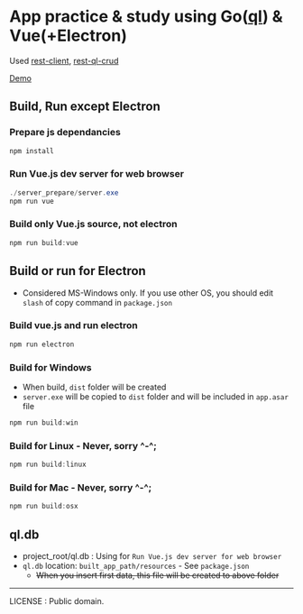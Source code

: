 # App practice & study using Go([ql](https://github.com/cznic/ql)) & Vue(+Electron)

Used [rest-client](https://github.com/practice-golang/rest-client), [rest-ql-crud](https://github.com/practice-golang/rest-ql-crud)

[Demo](https://www.dropbox.com/s/qxi5hwji6o1h76b/ElectronVue-0.0.1-win.zip?dl=1)  

## Build, Run except Electron
### Prepare js dependancies
```powershell
npm install
```

### Run Vue.js dev server for web browser
```powershell
./server_prepare/server.exe
npm run vue
```

### Build only Vue.js source, not electron
```powershell
npm run build:vue
```

## Build or run for Electron
* Considered MS-Windows only. If you use other OS, you should edit `slash` of copy command in `package.json`

### Build vue.js and run electron
```powershell
npm run electron
```

### Build for Windows
* When build, `dist` folder will be created
* `server.exe` will be copied to `dist` folder and will be included in `app.asar` file
```powershell
npm run build:win
```

### Build for Linux - Never, sorry ^-^;
```powershell
npm run build:linux
```

### Build for Mac - Never, sorry ^-^;
```powershell
npm run build:osx
```

## ql.db
* project_root/ql.db : Using for `Run Vue.js dev server for web browser`
* `ql.db` location: `built_app_path/resources` - See `package.json`
    * ~~When you insert first data, this file will be created to above folder~~

----
LICENSE : Public domain.

